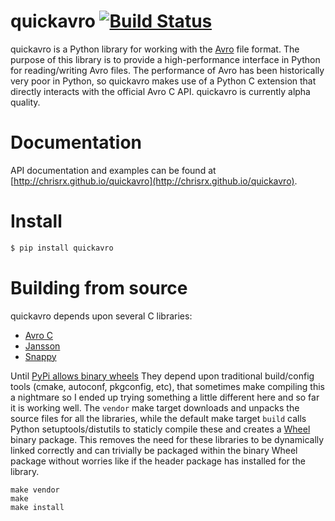 # quickavro [![Build Status](https://travis-ci.org/ChrisRx/quickavro.svg?branch=master)](https://travis-ci.org/ChrisRx/quickavro)

quickavro is a Python library for working with the [Avro](https://avro.apache.org) file format. The purpose of this library is to provide a high-performance interface in Python for reading/writing Avro files. The performance of Avro has been historically very poor in Python, so quickavro makes use of a Python C extension that directly interacts with the official Avro C API. quickavro is currently alpha quality.

# Documentation

API documentation and examples can be found at [http://chrisrx.github.io/quickavro](http://chrisrx.github.io/quickavro).

# Install

```bash
$ pip install quickavro
```

# Building from source

quickavro depends upon several C libraries:
* [Avro C](https://avro.apache.org/docs/current/api/c/)
* [Jansson](https://github.com/akheron/jansson)
* [Snappy](https://github.com/google/snappy)

Until [PyPi allows binary wheels](https://github.com/pypa/pypi-legacy/issues/120)
They depend upon traditional build/config tools (cmake, autoconf, pkgconfig, etc), that sometimes make compiling this a nightmare so I ended up trying something a little different here and so far it is working well. The `vendor` make target downloads and unpacks the source files for all the libraries, while the default make target `build` calls Python setuptools/distutils to staticly compile these and creates a [Wheel](http://pythonwheels.com/) binary package. This removes the need for these libraries to be dynamically linked correctly and can trivially be packaged within the binary Wheel package without worries like if the header package has installed for the library.

```Shell
make vendor
make
make install
```
